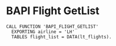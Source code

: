 # BAPI Flight GetList

```abap
CALL FUNCTION 'BAPI_FLIGHT_GETLIST'
  EXPORTING airline = 'LH'
  TABLES flight_list = DATA(lt_flights).
```

